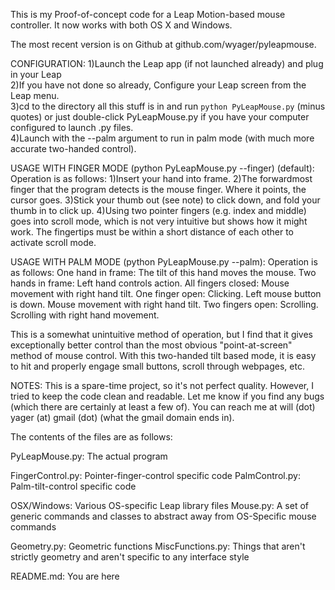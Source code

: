 This is my Proof-of-concept code for a Leap Motion-based mouse controller. It now works with both OS X and Windows.

The most recent version is on Github at github.com/wyager/pyleapmouse.

CONFIGURATION:
1)Launch the Leap app (if not launched already) and plug in your Leap  
2)If you have not done so already, Configure your Leap screen from the Leap menu.  
3)cd to the directory all this stuff is in and run `python PyLeapMouse.py` (minus quotes) or just double-click PyLeapMouse.py if you have your computer configured to launch .py files.  
4)Launch with the --palm argument to run in palm mode (with much more accurate two-handed control).  

USAGE WITH FINGER MODE (python PyLeapMouse.py --finger) (default):
Operation is as follows:
1)Insert your hand into frame.
2)The forwardmost finger that the program detects is the mouse finger. Where it points, the cursor goes.
3)Stick your thumb out (see note) to click down, and fold your thumb in to click up.
4)Using two pointer fingers (e.g. index and middle) goes into scroll mode, which is not very intuitive but shows how it might work. The fingertips must be within a short distance of each other to activate scroll mode.

USAGE WITH PALM MODE (python PyLeapMouse.py --palm):
Operation is as follows:
One hand in frame: The tilt of this hand moves the mouse.
Two hands in frame: Left hand controls action.
    All fingers closed: Mouse movement with right hand tilt.
    One finger open: Clicking. Left mouse button is down. Mouse movement with right hand tilt.
    Two fingers open: Scrolling. Scrolling with right hand movement.

This is a somewhat unintuitive method of operation, but I find that it gives exceptionally better control than the most obvious "point-at-screen" method of mouse control. With this two-handed tilt based mode, it is easy to hit and properly engage small buttons, scroll through webpages, etc.

NOTES:
This is a spare-time project, so it's not perfect quality. However, I tried to keep the code clean and readable. Let me know if you find any bugs (which there are certainly at least a few of). You can reach me at  will (dot) yager (at) gmail (dot) (what the gmail domain ends in). 

The contents of the files are as follows:

PyLeapMouse.py: The actual program

FingerControl.py: Pointer-finger-control specific code
PalmControl.py: Palm-tilt-control specific code

OSX/Windows:
    Various OS-specific Leap library files
    Mouse.py: A set of generic commands and classes to abstract away from OS-Specific mouse commands

Geometry.py: Geometric functions
MiscFunctions.py: Things that aren't strictly geometry and aren't specific to any interface style

README.md: You are here
